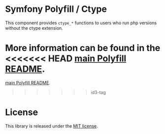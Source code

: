 Symfony Polyfill / Ctype
========================

This component provides `ctype_*` functions to users who run php versions without the ctype extension.

More information can be found in the
<<<<<<< HEAD
[main Polyfill README](https://github.com/symfony/polyfill/blob/master/README.md).
=======
[main Polyfill README](https://github.com/symfony/polyfill/blob/main/README.md).
>>>>>>> id3-tag

License
=======

This library is released under the [MIT license](LICENSE).
